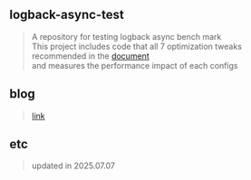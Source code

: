 ## logback-async-test
> A repository for testing logback async bench mark </br>
> This project includes code that all 7 optimization tweaks recommended in the [document](https://dzone.com/articles/how-instantly-improve-your-0) </br>
> and measures the performance impact of each configs

## blog 
> [link](https://2eungwoo.tistory.com/entry/Logback%EC%9D%84-%EC%B5%9C%EC%A0%81%ED%99%94-%ED%95%B4%EB%B3%B4%EC%9E%90)

## etc
> updated in 2025.07.07
